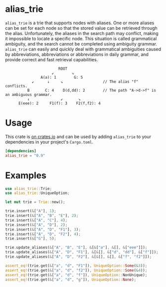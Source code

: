 # alias_trie
`alias_trie` is a trie that supports nodes with aliases. One or more aliases can be set for each node so that the stored value can be retrieved through the alias. Unfortunately, the aliases in the search path may conflict, making it impossible to locate a specific node. This situation is called grammatical ambiguity, and the search cannot be completed using ambiguity grammar.
`alias_trie` can easily and quickly deal with grammatical ambiguities caused by abbreviations, abbreviations or abbreviations in daily grammar, and provide correct and fast retrieval capabilities.
```nothing
                        ROOT
                     ↙        ↘
                A(a): 1        G: 5
            ↙      ↓     ↘                  // The alias "f" conflicts.
          B       C: 4    D(d,dd): 2        // The path "A->d->f" is an ambiguous grammar.
          ↓              ↙       ↘
      E(eee): 2     F1(f): 3    F2(f,f2): 4
```
# Usage
This crate is [on crates.io](https://crates.io/crates/alias_trie) and can be
used by adding `alias_trie` to your dependencies in your project's `Cargo.toml`.
```toml
[dependencies]
alias_trie = "0.9"
```
# Examples
```rust
use alias_trie::Trie;
use alias_trie::UniqueOption;

let mut trie = Trie::new();

trie.insert(&["A"], 1);
trie.insert(&["A", "B", "E"], 2);
trie.insert(&["A", "C"], 4);
trie.insert(&["A", "D"], 2);
trie.insert(&["A", "D", "F1"], 3);
trie.insert(&["A", "D", "F2"], 4);
trie.insert(&["G"], 5);

trie.update_aliases(&["A", "B", "E"], &[&["a"], &[], &["eee"]]);
trie.update_aliases(&["A", "D", "F1"], &[&[], &["d", "dd"], &["f"]]);
trie.update_aliases(&["A", "D", "F2"], &[&[], &[], &["f", "f2"]]);

assert_eq!(trie.get(&["a", "d", "F1"]), UniqueOption::Some(&3));
assert_eq!(trie.get(&["a", "d", "f2"]), UniqueOption::Some(&4));
assert_eq!(trie.get(&["a", "d", "f"]), UniqueOption::NonUnique);
assert_eq!(trie.get(&["a", "d", "g"]), UniqueOption::None);
```

